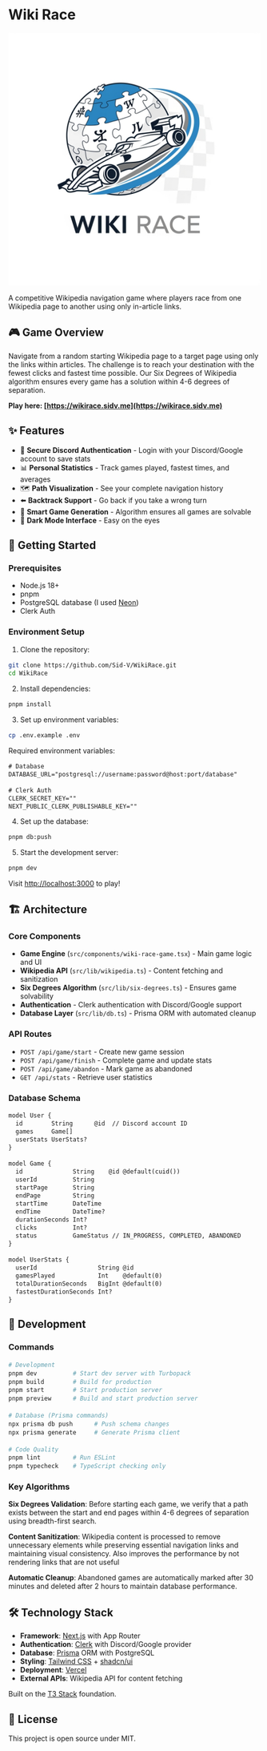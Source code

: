 # Wiki Race
![Wiki race logo](./public/Wiki_race.png)

A competitive Wikipedia navigation game where players race from one Wikipedia page to another using only in-article links.

## 🎮 Game Overview

Navigate from a random starting Wikipedia page to a target page using only the links within articles. The challenge is to reach your destination with the fewest clicks and fastest time possible. Our Six Degrees of Wikipedia algorithm ensures every game has a solution within 4-6 degrees of separation.

**Play here: [https://wikirace.sidv.me](https://wikirace.sidv.me)**

## ✨ Features

- 🔐 **Secure Discord Authentication** - Login with your Discord/Google account to save stats
- 📊 **Personal Statistics** - Track games played, fastest times, and averages
- 🗺️ **Path Visualization** - See your complete navigation history
- ⬅️ **Backtrack Support** - Go back if you take a wrong turn
- 🎯 **Smart Game Generation** - Algorithm ensures all games are solvable
- 🌙 **Dark Mode Interface** - Easy on the eyes

## 🚀 Getting Started

### Prerequisites

- Node.js 18+ 
- pnpm
- PostgreSQL database (I used [Neon](https://neon.tech/))
- Clerk Auth

### Environment Setup

1. Clone the repository:
```bash
git clone https://github.com/Sid-V/WikiRace.git
cd WikiRace
```

2. Install dependencies:
```bash
pnpm install
```

3. Set up environment variables:
```bash
cp .env.example .env
```

Required environment variables:
```env
# Database
DATABASE_URL="postgresql://username:password@host:port/database"

# Clerk Auth
CLERK_SECRET_KEY=""
NEXT_PUBLIC_CLERK_PUBLISHABLE_KEY=""
```

4. Set up the database:
```bash
pnpm db:push
```

5. Start the development server:
```bash
pnpm dev
```

Visit [http://localhost:3000](http://localhost:3000) to play!

## 🏗️ Architecture

### Core Components

- **Game Engine** (`src/components/wiki-race-game.tsx`) - Main game logic and UI
- **Wikipedia API** (`src/lib/wikipedia.ts`) - Content fetching and sanitization  
- **Six Degrees Algorithm** (`src/lib/six-degrees.ts`) - Ensures game solvability
- **Authentication** - Clerk authentication with Discord/Google support
- **Database Layer** (`src/lib/db.ts`) - Prisma ORM with automated cleanup

### API Routes

- `POST /api/game/start` - Create new game session
- `POST /api/game/finish` - Complete game and update stats
- `POST /api/game/abandon` - Mark game as abandoned
- `GET /api/stats` - Retrieve user statistics

### Database Schema

```prisma
model User {
  id        String      @id  // Discord account ID
  games     Game[]
  userStats UserStats?
}

model Game {
  id              String    @id @default(cuid())
  userId          String
  startPage       String
  endPage         String
  startTime       DateTime
  endTime         DateTime?
  durationSeconds Int?
  clicks          Int?
  status          GameStatus // IN_PROGRESS, COMPLETED, ABANDONED
}

model UserStats {
  userId                 String @id
  gamesPlayed            Int    @default(0)
  totalDurationSeconds   BigInt @default(0)
  fastestDurationSeconds Int?
}
```

## 🔧 Development

### Commands

```bash
# Development
pnpm dev          # Start dev server with Turbopack
pnpm build        # Build for production
pnpm start        # Start production server
pnpm preview      # Build and start production server

# Database (Prisma commands)
npx prisma db push      # Push schema changes
npx prisma generate     # Generate Prisma client

# Code Quality
pnpm lint         # Run ESLint
pnpm typecheck    # TypeScript checking only
```

### Key Algorithms

**Six Degrees Validation**: Before starting each game, we verify that a path exists between the start and end pages within 4-6 degrees of separation using breadth-first search.

**Content Sanitization**: Wikipedia content is processed to remove unnecessary elements while preserving essential navigation links and maintaining visual consistency. Also improves the performance by not rendering links that are not useful

**Automatic Cleanup**: Abandoned games are automatically marked after 30 minutes and deleted after 2 hours to maintain database performance.

## 🛠️ Technology Stack

- **Framework**: [Next.js](https://nextjs.org) with App Router
- **Authentication**: [Clerk](https://clerk.com) with Discord/Google provider  
- **Database**: [Prisma](https://prisma.io) ORM with PostgreSQL
- **Styling**: [Tailwind CSS](https://tailwindcss.com) + [shadcn/ui](https://ui.shadcn.com/)
- **Deployment**: [Vercel](https://vercel.com)
- **External APIs**: Wikipedia API for content fetching

Built on the [T3 Stack](https://create.t3.gg/) foundation.

## 📝 License

This project is open source under MIT.
